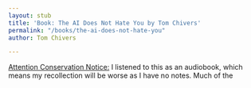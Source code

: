 ```yaml
---
layout: stub
title: 'Book: The AI Does Not Hate You by Tom Chivers'
permalink: "/books/the-ai-does-not-hate-you"
author: Tom Chivers

---
```

[Attention Conservation Notice:]() I listened to this as an audiobook, which means my recollection will be worse as I have no notes. Much of the
